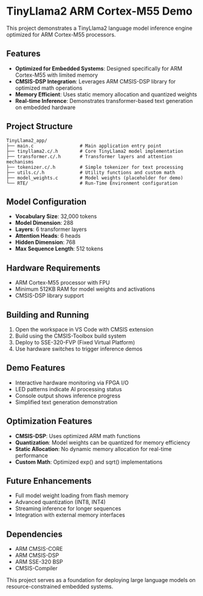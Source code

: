 # TinyLlama2 ARM Cortex-M55 Demo

This project demonstrates a TinyLlama2 language model inference engine optimized for ARM Cortex-M55 processors.

## Features

- **Optimized for Embedded Systems**: Designed specifically for ARM Cortex-M55 with limited memory
- **CMSIS-DSP Integration**: Leverages ARM CMSIS-DSP library for optimized math operations
- **Memory Efficient**: Uses static memory allocation and quantized weights
- **Real-time Inference**: Demonstrates transformer-based text generation on embedded hardware

## Project Structure

```
TinyLlama2_app/
├── main.c                 # Main application entry point
├── tinyllama2.c/.h        # Core TinyLlama2 model implementation
├── transformer.c/.h       # Transformer layers and attention mechanisms
├── tokenizer.c/.h         # Simple tokenizer for text processing
├── utils.c/.h             # Utility functions and custom math
├── model_weights.c        # Model weights (placeholder for demo)
└── RTE/                   # Run-Time Environment configuration
```

## Model Configuration

- **Vocabulary Size**: 32,000 tokens
- **Model Dimension**: 288
- **Layers**: 6 transformer layers
- **Attention Heads**: 6 heads
- **Hidden Dimension**: 768
- **Max Sequence Length**: 512 tokens

## Hardware Requirements

- ARM Cortex-M55 processor with FPU
- Minimum 512KB RAM for model weights and activations
- CMSIS-DSP library support

## Building and Running

1. Open the workspace in VS Code with CMSIS extension
2. Build using the CMSIS-Toolbox build system
3. Deploy to SSE-320-FVP (Fixed Virtual Platform)
4. Use hardware switches to trigger inference demos

## Demo Features

- Interactive hardware monitoring via FPGA I/O
- LED patterns indicate AI processing status
- Console output shows inference progress
- Simplified text generation demonstration

## Optimization Features

- **CMSIS-DSP**: Uses optimized ARM math functions
- **Quantization**: Model weights can be quantized for memory efficiency  
- **Static Allocation**: No dynamic memory allocation for real-time performance
- **Custom Math**: Optimized exp() and sqrt() implementations

## Future Enhancements

- Full model weight loading from flash memory
- Advanced quantization (INT8, INT4)
- Streaming inference for longer sequences
- Integration with external memory interfaces

## Dependencies

- ARM CMSIS-CORE
- ARM CMSIS-DSP
- ARM SSE-320 BSP
- CMSIS-Compiler

This project serves as a foundation for deploying large language models on resource-constrained embedded systems.
